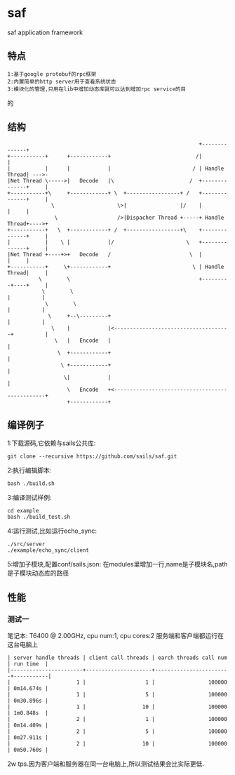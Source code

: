 saf
===

saf application framework

## 特点 ##

    1:基于google protobuf的rpc框架
    2:内置简单的http server用于查看系统状态
    3:模块化的管理,只用在lib中增加动态库就可以达到增加rpc service的目

的

## 结构 ##

                                                                 +--------------+
    +-----------+      +------------+                           /|              |
    |           |      |            |                          / | Handle Thread| --->-
    |Net Thread \----->|   Decode   |\                        /  +--------------+     |
    +-----------+\     +------------+ \  +-----------------+ /   +--------------+     |
                  \                    \>|                 |/    |              |     |
                   \                   />|Dispacher Thread +-----+ Handle Thread+---->+
    +-----------+   \  +------------+ /  +-----------------+\    +--------------+     |
    |           |    \ |            |/                       \   +--------------+     |
    |Net Thread +----+>+   Decode   /                         \  |              |     |
    +-----------+     \+------------+                          \ | Handle Thread|     |
              \        \                                         +---------+----+     |
               \        \                                                  |          |
                \        \                                                 |          |
                 \     +--\---------+                                      |          |
                  \    |            |<-------------------------------------+          |
                   \   |   Encode   |                                                 |
                    \  +------------+                                                 |
                     \ +------------+                                                 |
                      \|            |                                                 |
                       \   Encode   +<------------------------------------------------+
                       +------------+



## 编译例子 ##

1:下载源码,它依赖与sails公共库:

    git clone --recursive https://github.com/sails/saf.git
2:执行编辑脚本:

    bash ./build.sh
3:编译测试样例:

    cd example
    bash ./build_test.sh
4:运行测试,比如运行echo_sync:

    ./src/server
    ./example/echo_sync/client

5:增加子模块,配置conf/sails.json:
在modules里增加一行,name是子模块名,path是子模块动态库的路径


## 性能 ##

### 测试一 ###

笔记本: T6400 @ 2.00GHz, cpu num:1, cpu cores:2
服务端和客户端都运行在这台电脑上


    | server handle threads | client call threads | earch threads call num | run time  |
    |-----------------------+---------------------+------------------------+-----------|
    |                     1 |                   1 |                 100000 | 0m14.674s |
    |                     1 |                   5 |                 100000 | 0m30.896s |
    |                     1 |                  10 |                 100000 | 1m0.848s  |
    |                     2 |                   1 |                 100000 | 0m14.409s |
    |                     2 |                   5 |                 100000 | 0m27.911s |
    |                     2 |                  10 |                 100000 | 0m50.760s |


2w tps.因为客户端和服务器在同一台电脑上,所以测试结果会比实际更低.
